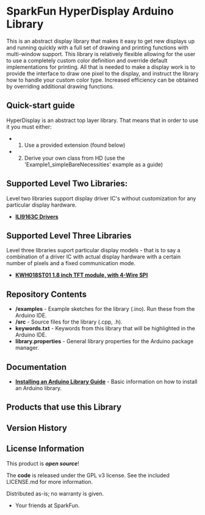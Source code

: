 SparkFun HyperDisplay Arduino Library
========================================

This is an abstract display library that makes it easy to get new displays up and running quickly with a full set of drawing and printing functions with multi-window support. This library is relatively flexible allowing for the user to use a completely custom color definition and override default implementations for printing. All that is needed to make a display work is to provide the interface to draw one pixel to the display, and instruct the library how to handle your custom color type. Increased efficiency can be obtained by overriding additional drawing functions. 

Quick-start guide
-----------------
HyperDisplay is an abstract top layer library. That means that in order to use it you must either:
- 1. Use a provided extension (found below) 
- 2. Derive your own class from HD (use the 'Example1_simpleBareNecessities' example as a guide)


Supported Level Two Libraries:
------------------------------
Level two libraries support display driver IC's without customization for any particular display hardware.
* **[ILI9163C Drivers](https://github.com/sparkfun/HyperDisplay_ILI9163C_ArduinoLibrary)**


Supported Level Three Libraries
-------------------------------
Level three libraries suport particular display models - that is to say a combination of a driver IC with actual display hardware with a certain number of pixels and a fixed communication mode.
* **[KWH018ST01 1.8 inch TFT module, with 4-Wire SPI](https://github.com/sparkfun/HyperDisplay_KWH018ST01_4WSPI_ArduinoLibrary)**



Repository Contents
-------------------

* **/examples** - Example sketches for the library (.ino). Run these from the Arduino IDE.
* **/src** - Source files for the library (.cpp, .h).
* **keywords.txt** - Keywords from this library that will be highlighted in the Arduino IDE.
* **library.properties** - General library properties for the Arduino package manager.

Documentation
--------------

* **[Installing an Arduino Library Guide](https://learn.sparkfun.com/tutorials/installing-an-arduino-library)** - Basic information on how to install an Arduino library.

Products that use this Library 
---------------------------------


Version History
---------------


License Information
-------------------

This product is _**open source**_!

The **code** is released under the GPL v3 license. See the included LICENSE.md for more information.

Distributed as-is; no warranty is given.

- Your friends at SparkFun.
